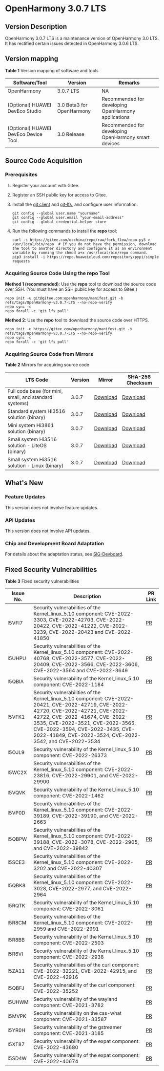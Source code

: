 # OpenHarmony 3.0.7 LTS


## Version Description

OpenHarmony 3.0.7 LTS is a maintenance version of OpenHarmony 3.0 LTS. It has rectified certain issues detected in OpenHarmony 3.0.6 LTS.


## Version mapping

  **Table 1** Version mapping of software and tools

| Software/Tool| Version| Remarks|
| -------- | -------- | -------- |
| OpenHarmony | 3.0.7 LTS| NA |
| (Optional) HUAWEI DevEco Studio| 3.0 Beta3 for OpenHarmony | Recommended for developing OpenHarmony applications|
| (Optional) HUAWEI DevEco Device Tool| 3.0 Release | Recommended for developing OpenHarmony smart devices|


## Source Code Acquisition


### Prerequisites

1. Register your account with Gitee.

2. Register an SSH public key for access to Gitee.

3. Install the [git client](https://git-scm.com/book/en/v2/Getting-Started-Installing-Git) and [git-lfs](https://gitee.com/vcs-all-in-one/git-lfs?_from=gitee_search#downloading), and configure user information.
   
   ```
   git config --global user.name "yourname"
   git config --global user.email "your-email-address"
   git config --global credential.helper store
   ```

4. Run the following commands to install the **repo** tool:
   
   ```
   curl -s https://gitee.com/oschina/repo/raw/fork_flow/repo-py3 > /usr/local/bin/repo  # If you do not have the permission, download the tool to another directory and configure it as an environment variable by running the chmod a+x /usr/local/bin/repo command.
   pip3 install -i https://repo.huaweicloud.com/repository/pypi/simple requests
   ```


### Acquiring Source Code Using the repo Tool

**Method 1 (recommended)**: Use the **repo** tool to download the source code over SSH. (You must have an SSH public key for access to Gitee.)


```
repo init -u git@gitee.com:openharmony/manifest.git -b refs/tags/OpenHarmony-v3.0.7-LTS --no-repo-verify
repo sync -c
repo forall -c 'git lfs pull'
```

**Method 2**: Use the **repo** tool to download the source code over HTTPS.


```
repo init -u https://gitee.com/openharmony/manifest.git -b refs/tags/OpenHarmony-v3.0.7-LTS --no-repo-verify
repo sync -c
repo forall -c 'git lfs pull'
```


### Acquiring Source Code from Mirrors

  **Table 2** Mirrors for acquiring source code

| LTS Code| Version| Mirror| SHA-256 Checksum|
| -------- | -------- | -------- | -------- |
| Full code base (for mini, small, and standard systems)| 3.0.7 | [Download](https://mirrors.huaweicloud.com/openharmony/os/3.0.7/code-v3.0.7-LTS.tar.gz)| [Download](https://mirrors.huaweicloud.com/openharmony/os/3.0.7/code-v3.0.7-LTS.tar.gz.sha256)|
| Standard system Hi3516 solution (binary)| 3.0.7 | [Download](https://mirrors.huaweicloud.com/openharmony/os/3.0.7/standard.tar.gz)| [Download](https://mirrors.huaweicloud.com/openharmony/os/3.0.7/standard.tar.gz.sha256)|
| Mini system Hi3861 solution (binary)| 3.0.7 | [Download](https://mirrors.huaweicloud.com/openharmony/os/3.0.7/hispark_pegasus.tar.gz) | [Download](https://mirrors.huaweicloud.com/openharmony/os/3.0.7/hispark_pegasus.tar.gz.sha256) |
| Small system Hi3516 solution - LiteOS (binary)| 3.0.7 | [Download](https://mirrors.huaweicloud.com/openharmony/os/3.0.7/hispark_taurus.tar.gz) | [Download](https://mirrors.huaweicloud.com/openharmony/os/3.0.7/hispark_taurus.tar.gz.sha256) |
| Small system Hi3516 solution - Linux (binary)| 3.0.7 | [Download](https://mirrors.huaweicloud.com/openharmony/os/3.0.7/hispark_taurus_linux.tar.gz) | [Download](https://mirrors.huaweicloud.com/openharmony/os/3.0.7/hispark_taurus_linux.tar.gz.sha256) |


## What's New


### Feature Updates

This version does not involve feature updates.


### API Updates

This version does not involve API updates.


### Chip and Development Board Adaptation

For details about the adaptation status, see [SIG-Devboard](https://gitee.com/openharmony/community/blob/master/sig/sig_devboard/sig_devboard.md).


## Fixed Security Vulnerabilities

  **Table 3** Fixed security vulnerabilities

| Issue No.| Description| PR Link|
| -------- | -------- | -------- |
| I5VFI7    | Security vulnerabilities of the Kernel_linux_5.10 component: CVE-2022-3303, CVE-2022-42703, CVE-2022-20422, CVE-2022-41222, CVE-2022-3239, CVE-2022-20423 and CVE-2022-41850 | [PR](https://gitee.com/openharmony/kernel_linux_5.10/pulls/508) |
| I5UHPU    | Security vulnerabilities of the Kernel_linux_5.10 component: CVE-2022-40768, CVE-2022-3577, CVE-2022-20409, CVE-2022-3566, CVE-2022-3606, CVE-2022-3564 and CVE-2022-3649| [PR](https://gitee.com/openharmony/kernel_linux_5.10/pulls/506) |
| I5QBIA    | Security vulnerability of the Kernel_linux_5.10 component: CVE-2022-1184          | [PR](https://gitee.com/openharmony/kernel_linux_5.10/pulls/475) |
| I5VFK1    | Security vulnerabilities of the Kernel_linux_5.10 component: CVE-2022-20421, CVE-2022-42719, CVE-2022-42720, CVE-2022-42721, CVE-2022-42722, CVE-2022-41674, CVE-2022-3535, CVE-2022-3521, CVE-2022-3565, CVE-2022-3594, CVE-2022-3435, CVE-2022-41849, CVE-2022-3524, CVE-2022-3542, and CVE-2022-3534| [PR](https://gitee.com/openharmony/kernel_linux_5.10/pulls/503) |
| I5OJL9    | Security vulnerability of the Kernel_linux_5.10 component: CVE-2022-26373         | [PR](https://gitee.com/openharmony/kernel_linux_5.10/pulls/495) |
| I5WC2X    | Security vulnerabilities of the Kernel_linux_5.10 component: CVE-2022-23816, CVE-2022-29901, and CVE-2022-29900| [PR](https://gitee.com/openharmony/kernel_linux_5.10/pulls/494) |
| I5VQVK    | Security vulnerability of the Kernel_linux_5.10 component: CVE-2022-1462          | [PR](https://gitee.com/openharmony/kernel_linux_5.10/pulls/490) |
| I5VP0D    | Security vulnerabilities of the Kernel_linux_5.10 component: CVE-2022-39189, CVE-2022-39190, and CVE-2022-2663| [PR](https://gitee.com/openharmony/kernel_linux_5.10/pulls/489) |
| I5QBPW    | Security vulnerabilities of the Kernel_linux_5.10 component: CVE-2022-39188, CVE-2022-3078, CVE-2022-2905, and CVE-2022-39842| [PR](https://gitee.com/openharmony/kernel_linux_5.10/pulls/481) |
| I5SCE3    | Security vulnerabilities of the Kernel_linux_5.10 component: CVE-2022-3202 and CVE-2022-40307| [PR](https://gitee.com/openharmony/kernel_linux_5.10/pulls/464) |
| I5QBK8    | Security vulnerabilities of the Kernel_linux_5.10 component: CVE-2022-3028, CVE-2022-2977, and CVE-2022-2964| [PR](https://gitee.com/openharmony/kernel_linux_5.10/pulls/442) |
| I5RQTK    | Security vulnerability of the Kernel_linux_5.10 component: CVE-2022-3061          | [PR](https://gitee.com/openharmony/kernel_linux_5.10/pulls/444) |
| I5R8CM    | Security vulnerabilities of the Kernel_linux_5.10 component: CVE-2022-2959 and CVE-2022-2991| [PR](https://gitee.com/openharmony/kernel_linux_5.10/pulls/436) |
| I5R8BB    | Security vulnerability of the Kernel_linux_5.10 component: CVE-2022-2503          | [PR](https://gitee.com/openharmony/kernel_linux_5.10/pulls/435) |
| I5R6VI    | Security vulnerability of the Kernel_linux_5.10 component: CVE-2022-2938          | [PR](https://gitee.com/openharmony/kernel_linux_5.10/pulls/434) |
| I5ZA11    | Security vulnerabilities of the curl component: CVE-2022-32221, CVE-2022-42915, and CVE-2022-42916| [PR](https://gitee.com/openharmony/third_party_curl/pulls/90) |
| I5QBFJ    | Security vulnerability of the curl component: CVE-2022-35252                      | [PR](https://gitee.com/openharmony/third_party_curl/pulls/85) |
| I5UHWM    | Security vulnerability of the wayland component: CVE-2021-3782                    | [PR](https://gitee.com/openharmony/third_party_wayland_standard/pulls/22) |
| I5MVPK    | Security vulnerability on the css-what component: CVE-2021-33587                  | [PR](https://gitee.com/openharmony/third_party_css-what/pulls/9) |
| I5YR0H    | Security vulnerability of the gstreamer component: CVE-2021-3185                  | [PR](https://gitee.com/openharmony/third_party_gstreamer/pulls/207) |
| I5XT87    | Security vulnerability of the expat component: CVE-2022-43680                     | [PR](https://gitee.com/openharmony/third_party_expat/pulls/22) |
| I5SD4W    | Security vulnerability of the expat component: CVE-2022-40674                     | [PR](https://gitee.com/openharmony/third_party_expat/pulls/19) |
